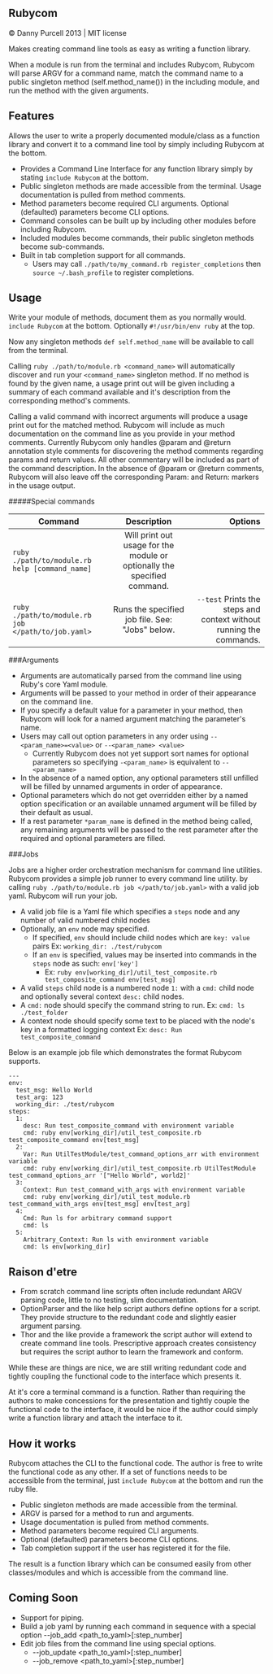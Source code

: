 Rubycom
---------------

&copy; Danny Purcell 2013 | MIT license

Makes creating command line tools as easy as writing a function library.

When a module is run from the terminal and includes Rubycom, Rubycom will parse ARGV for a command name,
match the command name to a public singleton method (self.method_name()) in the including module, and run the method
with the given arguments.

Features
---------------

Allows the user to write a properly documented module/class as a function library and convert it to a command line tool
by simply including Rubycom at the bottom.

* Provides a Command Line Interface for any function library simply by stating `include Rubycom` at the bottom.
* Public singleton methods are made accessible from the terminal. Usage documentation is pulled from method comments.
* Method parameters become required CLI arguments. Optional (defaulted) parameters become CLI options.
* Command consoles can be built up by including other modules before including Rubycom.
* Included modules become commands, their public singleton methods become sub-commands.
* Built in tab completion support for all commands.
    * Users may call `./path/to/my_command.rb register_completions` then `source ~/.bash_profile` to register completions.

Usage
---------------

Write your module of methods, document them as you normally would. `include Rubycom` at the bottom.
Optionally `#!/usr/bin/env ruby` at the top.

Now any singleton methods `def self.method_name` will be available to call from the terminal.

Calling `ruby ./path/to/module.rb <command_name>` will automatically discover and run your `<command_name>` singleton method.
If no method is found by the given name, a usage print out will be given including a summary of each command available
and it's description from the corresponding method's comments.

Calling a valid command with incorrect arguments will produce a usage print out for the matched method.
Rubycom will include as much documentation on the command line as you provide in your method comments. Currently Rubycom
only handles @param and @return annotation style comments for discovering the method comments regarding params and return values.
All other commentary will be included as part of the command description. In the absence of @param or @return comments,
Rubycom will also leave off the corresponding Param: and Return: markers in the usage output.

#####Special commands

| Command | Description | Options |
| ------- |:-----------:| -------:|
| `ruby ./path/to/module.rb help [command_name]` | Will print out usage for the module or optionally the specified command.||
| `ruby ./path/to/module.rb job </path/to/job.yaml>` | Runs the specified job file. See: "Jobs" below. | `--test` Prints the steps and context without running the commands. |


###Arguments

* Arguments are automatically parsed from the command line using Ruby's core Yaml module.
* Arguments will be passed to your method in order of their appearance on the command line.
* If you specify a default value for a parameter in your method, then Rubycom will look for a named argument matching
    the parameter's name.
* Users may call out option parameters in any order using `--<param_name>=<value>` or `--<param_name> <value>`
    * Currently Rubycom does not yet support sort names for optional parameters so specifying `-<param_name>`
        is equivalent to `--<param_name>`
* In the absence of a named option, any optional parameters still unfilled will be filled by unnamed arguments in
    order of appearance.
* Optional parameters which do not get overridden either by a named option specification or an available unnamed
    argument will be filled by their default as usual.
* If a rest parameter `*param_name` is defined in the method being called, any remaining arguments will be passed to the
    rest parameter after the required and optional parameters are filled.

###Jobs

Jobs are a higher order orchestration mechanism for command line utilities. Rubycom provides a simple job runner to every
command line utility. by calling `ruby ./path/to/module.rb job </path/to/job.yaml>` with a valid job yaml. Rubycom will
run your job.

* A valid job file is a Yaml file which specifies a `steps` node and any number of valid numbered child nodes
* Optionally, an `env` node may specified.
    * If specified, `env` should include child nodes which are `key: value` pairs Ex: `working_dir: ./test/rubycom`
    * If an `env` is specified, values may be inserted into commands in the `steps` node as such: `env['key']`
         * Ex: `ruby env[working_dir]/util_test_composite.rb test_composite_command env[test_msg]`
* A valid `steps` child node is a numbered node `1:` with a `cmd:` child node and optionally several context `desc:`
    child nodes.
* A `cmd:` node should specify the command string to run. Ex: `cmd: ls ./test_folder`
* A context node should specify some text to be placed with the node's key in a formatted
    logging context Ex: `desc: Run test_composite_command`

Below is an example job file which demonstrates the format Rubycom supports.

    ---
    env:
      test_msg: Hello World
      test_arg: 123
      working_dir: ./test/rubycom
    steps:
      1:
        desc: Run test_composite_command with environment variable
        cmd: ruby env[working_dir]/util_test_composite.rb test_composite_command env[test_msg]
      2:
        Var: Run UtilTestModule/test_command_options_arr with environment variable
        cmd: ruby env[working_dir]/util_test_composite.rb UtilTestModule test_command_options_arr '["Hello World", world2]'
      3:
        Context: Run test_command_with_args with environment variable
        cmd: ruby env[working_dir]/util_test_module.rb test_command_with_args env[test_msg] env[test_arg]
      4:
        Cmd: Run ls for arbitrary command support
        cmd: ls
      5:
        Arbitrary_Context: Run ls with environment variable
        cmd: ls env[working_dir]


Raison d'etre
---------------

* From scratch command line scripts often include redundant ARGV parsing code, little to no testing, slim documentation.
* OptionParser and the like help script authors define options for a script.
  They provide structure to the redundant code and slightly easier argument parsing.
* Thor and the like provide a framework the script author will extend to create command line tools.
  Prescriptive approach creates consistency but requires the script author to learn the framework and conform.

While these are things are nice, we are still writing redundant code and
tightly coupling the functional code to the interface which presents it.

At it's core a terminal command is a function. Rather than requiring the authors to make concessions for the presentation and
tightly couple the functional code to the interface, it would be nice if the author could simply write a function library
and attach the interface to it.

How it works
---------------
Rubycom attaches the CLI to the functional code. The author is free to write the functional code as any other.
If a set of functions needs to be accessible from the terminal, just `include Rubycom` at the bottom and run the ruby file.

* Public singleton methods are made accessible from the terminal.
* ARGV is parsed for a method to run and arguments.
* Usage documentation is pulled from method comments.
* Method parameters become required CLI arguments.
* Optional (defaulted) parameters become CLI options.
* Tab completion support if the user has registered it for the file.

The result is a function library which can be consumed easily from other classes/modules and which is accessible from the command line.

Coming Soon
---------------
* Support for piping.
* Build a job yaml by running each command in sequence with a special option --job_add <path_to_yaml>[:step_number]
* Edit job files from the command line using special options.
    * --job_update <path_to_yaml>[:step_number]
    * --job_remove <path_to_yaml>[:step_number]
